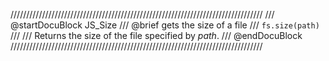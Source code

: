 ////////////////////////////////////////////////////////////////////////////////
/// @startDocuBlock JS_Size
/// @brief gets the size of a file
/// `fs.size(path)`
///
/// Returns the size of the file specified by *path*.
/// @endDocuBlock
////////////////////////////////////////////////////////////////////////////////